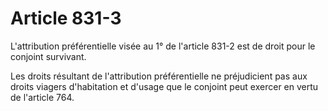 # Article 831-3

L'attribution préférentielle visée au 1° de l'article 831-2 est de droit pour le conjoint survivant.

Les droits résultant de l'attribution préférentielle ne préjudicient pas aux droits viagers d'habitation et d'usage que le conjoint peut exercer en vertu de l'article 764.
